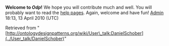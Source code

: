 __Welcome to _Odp_!__ We hope you will contribute much and well. 
You will probably want to read the [help pages](http://ontologydesignpatterns.org/wiki/Help:Contents "Help:Contents"). Again, welcome and have fun! [Admin](../User/ValentinaPresutti "User:ValentinaPresutti") 18:13, 13 April 2010 (UTC)





Retrieved from "[http://ontologydesignpatterns.org/wiki/User\_talk:DanielSchober](../User_talk/DanielSchober)"